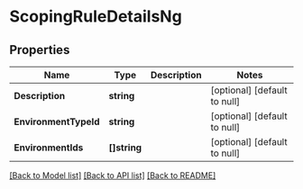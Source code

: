 # ScopingRuleDetailsNg

## Properties
Name | Type | Description | Notes
------------ | ------------- | ------------- | -------------
**Description** | **string** |  | [optional] [default to null]
**EnvironmentTypeId** | **string** |  | [optional] [default to null]
**EnvironmentIds** | **[]string** |  | [optional] [default to null]

[[Back to Model list]](../README.md#documentation-for-models) [[Back to API list]](../README.md#documentation-for-api-endpoints) [[Back to README]](../README.md)

